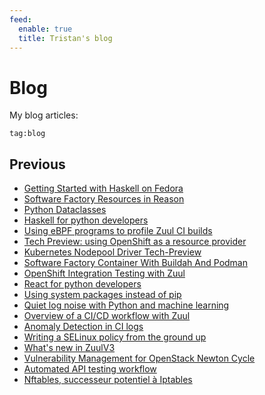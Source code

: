 ```yaml
---
feed:
  enable: true
  title: Tristan's blog
---
```


# Blog

My blog articles:

```query {.timeline}
tag:blog
```

## Previous

- [Getting Started with Haskell on Fedora](https://fedoramagazine.org/getting-started-with-haskell-on-fedora/)
- [Software Factory Resources in Reason](https://www.softwarefactory-project.io/software-factory-resources-in-reason.html)
- [Python Dataclasses](https://www.softwarefactory-project.io/python-dataclasses.html)
- [Haskell for python developers](https://www.softwarefactory-project.io/haskell-for-python-developers.html)
- [Using eBPF programs to profile Zuul CI builds](https://www.softwarefactory-project.io/using-ebpf-programs-to-profile-zuul-ci-builds.html)
- [Tech Preview: using OpenShift as a resource provider](https://www.softwarefactory-project.io/tech-preview-using-openshift-as-a-resource-provider.html)
- [Kubernetes Nodepool Driver Tech-Preview](https://www.softwarefactory-project.io/kubernetes-nodepool-driver-tech-preview.html)
- [Software Factory Container With Buildah And Podman](https://www.softwarefactory-project.io/software-factory-container-with-buildah-and-podman.html)
- [OpenShift Integration Testing with Zuul](https://www.softwarefactory-project.io/openshift-integration-testing-with-zuul.html)
- [React for python developers](https://www.softwarefactory-project.io/react-for-python-developers.html)
- [Using system packages instead of pip](https://www.softwarefactory-project.io/using-system-packages-instead-of-pip.html)
- [Quiet log noise with Python and machine learning](https://opensource.com/article/18/9/quiet-log-noise-python-and-machine-learning)
- [Overview of a CI/CD workflow with Zuul](https://www.softwarefactory-project.io/overview-of-a-cicd-workflow-with-zuul.html)
- [Anomaly Detection in CI logs](https://github.com/TristanCacqueray/website/blob/eab032f651d1bfa2445052e026fc9a6598e44d3a/source/blog/2017-11-14-Anomaly-Detection-in-CI-logs.md)
- [Writing a SELinux policy from the ground up](https://github.com/TristanCacqueray/website/blob/1221607227a5ae6186dc2911fccc889684b18c11/source/blog/2017-09-06-SELinux-policy-from-the-ground-up.html.md)
- [What's new in ZuulV3](https://github.com/TristanCacqueray/website/blob/ab020101b6c08d3b1c7509418bb491fdabc98972/source/blog/2017-07-31-whats-new-in-zuulV3.html.md)
- [Vulnerability Management for OpenStack Newton Cycle](https://github.com/TristanCacqueray/website/blob/d44810e8c746382e021e53792c8f1b5e090a167f/source/blog/2016-05-01-vulnerability-management-newton.md)
- [Automated API testing workflow](https://github.com/redhat-openstack/website/blob/a21977f3f4e60bb110e0f9b3da3579048370e3d6/source/blog/2015-11-13-openstack-fuzztest.md)
- [Nftables, successeur potentiel à Iptables](https://www.toolinux.com/?Nftables-successeur-potentiel-a-Iptables)
